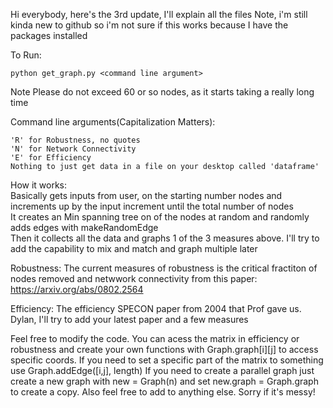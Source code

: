 Hi everybody, here's the 3rd update, I'll explain all the files
Note, i'm still kinda new to github so i'm not sure if this works because I have the packages installed

To Run: 
    
    python get_graph.py <command line argument>
Note Please do not exceed 60 or so nodes, as it starts taking a really long time

Command line arguments(Capitalization Matters):
    
    'R' for Robustness, no quotes
    'N' for Network Connectivity
    'E' for Efficiency
    Nothing to just get data in a file on your desktop called 'dataframe'

How it works:          
Basically gets inputs from user, on the starting number nodes and
increments up by the input increment until the total number of nodes        
It creates an Min spanning tree on of the nodes at random and randomly adds edges 
with makeRandomEdge     
Then it collects all the data and graphs 1 of the 3 measures above. I'll try to add the
capability to mix and match and graph multiple later


Robustness:
The current measures of robustness is the critical fractiton of nodes removed and 
netwwork connectivity from this paper: https://arxiv.org/abs/0802.2564


Efficiency:
The efficiency SPECON paper from 2004 that Prof gave us.
Dylan, I'll try to add your latest paper and a few measures

Feel free to modify the code. You can acess the matrix in efficiency or robustness 
and create your own functions with Graph.graph[i][j] to access specific coords. If 
you need to set a specific part of the matrix to something use Graph.addEdge([i,j], length)
If you need to create a parallel graph just create a new graph with new = Graph(n) and set
new.graph = Graph.graph to create a copy. Also feel free to add to anything else. Sorry if it's messy!

